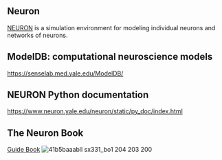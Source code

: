 ## Neuron
[NEURON](https://www.neuron.yale.edu/neuron/) is a simulation environment for modeling individual neurons and networks of neurons.


## ModelDB: computational neuroscience models
https://senselab.med.yale.edu/ModelDB/

## NEURON Python documentation
https://www.neuron.yale.edu/neuron/static/py_doc/index.html

## The Neuron Book
[Guide Book](https://www.amazon.com/NEURON-Book-Nicholas-T-Carnevale/dp/0521115639/ref=sr_1_1?s=books&ie=UTF8&qid=1536419942&sr=1-1&keywords=the+neuron+book)
![41b5baaabll _sx331_bo1 204 203 200_](https://user-images.githubusercontent.com/19909579/45587170-2a61db80-b93d-11e8-9caa-0abb602a2004.jpg)


